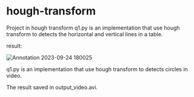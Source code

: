 # hough-transform
Project in hough transform
q1.py is an implementation that use hough transform to detects the horizontal and vertical lines in a table.

result:

![Annotation 2023-09-24 180025](https://github.com/RominaZakerian/hough-transform/assets/82145034/2294c006-33b5-4ff2-a873-3ca55b535ba2)

q1.py is an implementation that use hough transform to detects circles in video.

The result saved in output_video.avi.
